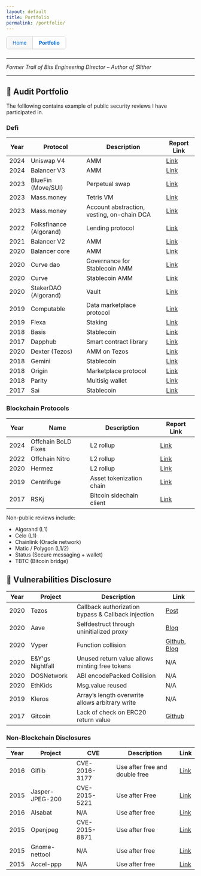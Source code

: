 ```yaml
---
layout: default
title: Portfolio
permalink: /portfolio/
---
```


<style>
.nav-tabs {
  display: flex;
  margin-bottom: 1.5rem;
  border: 1px solid #ccc;
  border-radius: 6px;
  font-family: inherit;
  font-size: 0.95em;
  overflow: hidden;
  width: fit-content;
}

.nav-tabs a {
  padding: 8px 16px;
  text-decoration: none;
  color: #0366d6;
  background: #f8f8f8;
  border-right: 1px solid #ccc;
  flex: 1;
  text-align: center;
}

.nav-tabs a:last-child {
  border-right: none;
}

.nav-tabs a.active {
  background: white;
  font-weight: bold;
}
</style>

<div class="nav-tabs">
  <a href="/">Home</a>
  <a href="/portfolio/" class="active">Portfolio</a>
</div>


---

*Former Trail of Bits Engineering Director – Author of Slither*


---

## 🧾 Audit Portfolio

The folllowing contains example of public security reviews I have participated in. 

### Defi


| Year | Protocol | Description | Report Link |
|------|----------|-------------|-------------|
| 2024 | Uniswap V4 | AMM | [Link](https://github.com/trailofbits/publications/blob/master/reviews/2024-07-uniswap-v4-core-securityreview.pdf) |
| 2024 | Balancer V3 | AMM | [Link](https://github.com/trailofbits/publications/blob/master/reviews/2024-12-balancer-v3-securityreview.pdf) |
| 2023 | BlueFin (Move/SUI) | Perpetual swap | [Link](https://bluefin.io/blog/doc/bluefin_sui_final_report.pdf) |
| 2023 | Mass.money | Tetris VM | [Link](https://github.com/trailofbits/publications/blob/master/reviews/2023-06-nestedfinance-tetrishyvm-securityreview.pdf) |
| 2023 | Mass.money | Account abstraction, vesting, on-chain DCA | [Link](https://github.com/trailofbits/publications/blob/master/reviews/2023-02-nestedfinance-smartcontracts-securityreview.pdf) |
| 2022 | Folksfinance (Algorand) | Lending protocol | [Link](https://github.com/trailofbits/publications/blob/master/reviews/2022-11-folksfinance-securityreview.pdf) |
| 2021 | Balancer V2 | AMM | [Link](https://github.com/trailofbits/publications/blob/master/reviews/2021-04-balancer-balancerv2-securityreview.pdf) |
| 2020 | Balancer core | AMM | [Link](https://github.com/trailofbits/publications/blob/master/reviews/BalancerCore.pdf) |
| 2020 | Curve dao | Governance for Stablecoin AMM | [Link](https://github.com/trailofbits/publications/blob/master/reviews/CurveDAO.pdf) |
| 2020 | Curve | Stablecoin AMM | [Link](https://github.com/trailofbits/publications/blob/master/reviews/curve-summary.pdf) |
| 2020 | StakerDAO (Algorand) | Vault | [Link](https://github.com/trailofbits/publications/blob/master/reviews/wALGO.pdf) |
| 2019 | Computable | Data marketplace protocol | [Link](https://github.com/trailofbits/publications/blob/master/reviews/computable.pdf) |
| 2019 | Flexa | Staking | [Link](https://github.com/trailofbits/publications/blob/master/reviews/Flexa.pdf) |
| 2018 | Basis | Stablecoin | [Link](https://github.com/trailofbits/publications/blob/master/reviews/basis.pdf) |
| 2017 | Dapphub | Smart contract library | [Link](https://github.com/trailofbits/publications/blob/master/reviews/dapphub.pdf) |
| 2020 | Dexter (Tezos) | AMM on Tezos | [Link](https://github.com/trailofbits/publications/blob/master/reviews/dexter.pdf) |
| 2018 | Gemini | Stablecoin | [Link](https://github.com/trailofbits/publications/blob/master/reviews/gemini-dollar.pdf) |
| 2018 | Origin | Marketplace protocol | [Link](https://github.com/trailofbits/publications/blob/master/reviews/origin.pdf) |
| 2018 | Parity | Multisig wallet | [Link](https://github.com/trailofbits/publications/blob/master/reviews/parity.pdf) |
| 2017 | Sai | Stablecoin | [Link](https://github.com/trailofbits/publications/blob/master/reviews/sai.pdf) |


### Blockchain Protocols

| Year | Name                     | Description                          | Report Link |
|------|--------------------------|--------------------------------------|-------------|
| 2024 | Offchain BoLD Fixes      | L2 rollup       | [Link](https://github.com/trailofbits/publications/blob/master/reviews/2024-12-offchain-boldfixes-securityreview.pdf) |
| 2022 | Offchain Nitro           | L2 rollup            | [Link](https://docs.arbitrum.io/assets/files/2022_03_14_trail_of_bits_security_audit_nitro_1_of_2-d777111730bd602222978f7d98713d40.pdf) |
| 2020 | Hermez                   | L2 rollup                            | [Link](https://github.com/trailofbits/publications/blob/master/reviews/hermez.pdf) |
| 2019 | Centrifuge               | Asset tokenization chain             | [Link](https://resources.cryptocompare.com/asset-management/687/1694187019179.pdf) |
| 2017 | RSKj                     | Bitcoin sidechain client             | [Link](https://github.com/trailofbits/publications/blob/master/reviews/RSKj.pdf) |

Non-public reviews include:
- Algorand (L1)
- Celo (L1)
- Chainlink (Oracle network)
- Matic / Polygon (L1/2)
- Status (Secure messaging + wallet)
- TBTC (Bitcoin bridge)

## 🐞 Vulnerabilities Disclosure

| Year | Project | Description | Link |
|------|---------|-------------|------|
| 2020 | Tezos |  Callback authorization bypass & Callback injection | [Post](https://forum.tezosagora.org/t/smart-contract-vulnerabilities-due-to-tezos-message-passing-architecture/2045) |
| 2020 | Aave | Selfdestruct through uninitialized proxy | [Blog](https://blog.trailofbits.com/2020/12/16/breaking-aave-upgradeability/) |
| 2020 | Vyper | Function collision | [Github](https://github.com/vyperlang/vyper/pull/1530), [Blog](https://blog.trailofbits.com/2019/10/24/watch-your-language-our-first-vyper-audit/) |
| 2020 | E&Y'gs Nightfall | Unused return value allows minting free tokens | N/A |
| 2020 | DOSNetwork | ABI encodePacked Collision | N/A |
| 2020 | EthKids | Msg.value reused | N/A |
| 2019 | Kleros | Array’s length overwrite allows arbitrary write | N/A |
| 2017 | Gitcoin | Lack of check on ERC20 return value | [Github](https://github.com/gitcoinco/smart_contracts/commit/d84c59e04c32a20a907950d6032a21cf423c1e10) |

### Non-Blockchain Disclosures

| Year | Project | CVE | Description | Link |
|------|---------|-----|-------------|------|
| 2016 | Giflib | CVE-2016-3177 | Use after free and double free | [Link](https://sourceforge.net/p/giflib/bugs/83) |
| 2015 | Jasper-JPEG-200 | CVE-2015-5221 | Use after Free | [Link](https://www.openwall.com/lists/oss-security/2015/08/20/4) |
| 2016 | Alsabat | N/A | Use after free | [Link](https://bugzilla.redhat.com/show_bug.cgi?id=1378419) |
| 2015 | Openjpeg | CVE-2015-8871 | Use after free | [Link](https://github.com/uclouvain/openjpeg/issues/563) |
| 2015 | Gnome-nettool | N/A | Use after free | [Link](https://bugzilla.gnome.org/show_bug.cgi?id=753184) |
| 2015 | Accel-ppp | N/A | Use after free | [Link](http://accel-ppp.org/forum/viewtopic.php?f=18&t=581) |